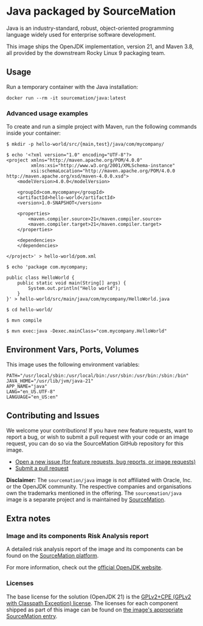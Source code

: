# Java packaged by SourceMation

Java is an industry-standard, robust, object-oriented programming language
widely used for enterprise software development.

This image ships the OpenJDK implementation, version 21, and Maven 3.8, all
provided by the downstream Rocky Linux 9 packaging team.

## Usage

Run a temporary container with the Java installation:

```
docker run --rm -it sourcemation/java:latest
```

### Advanced usage examples

To create and run a simple project with Maven, run the following commands
inside your container:

```
$ mkdir -p hello-world/src/{main,test}/java/com/mycompany/

$ echo '<?xml version="1.0" encoding="UTF-8"?>
<project xmlns="http://maven.apache.org/POM/4.0.0"
         xmlns:xsi="http://www.w3.org/2001/XMLSchema-instance"
         xsi:schemaLocation="http://maven.apache.org/POM/4.0.0 http://maven.apache.org/xsd/maven-4.0.0.xsd">
    <modelVersion>4.0.0</modelVersion>

    <groupId>com.mycompany</groupId>
    <artifactId>hello-world</artifactId>
    <version>1.0-SNAPSHOT</version>

    <properties>
        <maven.compiler.source>21</maven.compiler.source>
        <maven.compiler.target>21</maven.compiler.target>
    </properties>

    <dependencies>
    </dependencies>

</project>' > hello-world/pom.xml

$ echo 'package com.mycompany;

public class HelloWorld {
    public static void main(String[] args) {
        System.out.println("Hello world");
    }
}' > hello-world/src/main/java/com/mycompany/HelloWorld.java

$ cd hello-world/

$ mvn compile

$ mvn exec:java -Dexec.mainClass="com.mycompany.HelloWorld"
```

## Environment Vars, Ports, Volumes

This image uses the following environment variables:

```
PATH="/usr/local/sbin:/usr/local/bin:/usr/sbin:/usr/bin:/sbin:/bin"
JAVA_HOME="/usr/lib/jvm/java-21"
APP_NAME="java"
LANG="en_US.UTF-8"
LANGUAGE="en_US:en"
```

## Contributing and Issues

We welcome your contributions! If you have new feature requests, want to report
a bug, or wish to submit a pull request with your code or an image request, you
can do so via the SourceMation GitHub repository for this image.

- [Open a new issue (for feature requests, bug reports, or image requests)](https://github.com/SourceMation/images/issues/new/choose)
- [Submit a pull request](https://github.com/SourceMation/images/compare)

**Disclaimer:** The `sourcemation/java` image is not affiliated with Oracle,
Inc. or the OpenJDK community. The respective companies and organisations own
the trademarks mentioned in the offering. The `sourcemation/java` image is a
separate project and is maintained by [SourceMation](https://sourcemation.com).

## Extra notes

### Image and its components Risk Analysis report

A detailed risk analysis report of the image and its components can be found on
the [SourceMation
platform](https://sourcemation.com/products/f10b4231-8a90-40c4-8475-65d7aeb1368a/deployments).

For more information, check out the [official OpenJDK
website](https://openjdk.org/).

### Licenses

The base license for the solution (OpenJDK 21) is the [GPLv2+CPE (GPLv2 with
Classpath Exception)
license](https://github.com/openjdk/jdk21/blob/master/LICENSE). The licenses
for each component shipped as part of this image can be found on [the image's
appropriate SourceMation
entry](https://sourcemation.com/products/f10b4231-8a90-40c4-8475-65d7aeb1368a/deployments).
